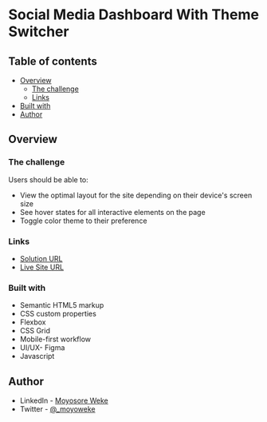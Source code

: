 # Social Media Dashboard With Theme Switcher

## Table of contents

- [Overview](#overview)
  - [The challenge](#the-challenge)
  - [Links](#links)
- [Built with](#built-with)
- [Author](#author)

## Overview

### The challenge

Users should be able to:

- View the optimal layout for the site depending on their device's screen size
- See hover states for all interactive elements on the page
- Toggle color theme to their preference


### Links

- [Solution URL](https://www.frontendmentor.io/solutions/responsive-landing-page-using-css-grid-and-flexbox-bw5zlpYjrV)
- [Live Site URL](https://neon-cassata-ef3438.netlify.app/)

### Built with

- Semantic HTML5 markup
- CSS custom properties
- Flexbox
- CSS Grid
- Mobile-first workflow
- UI/UX- Figma
- Javascript

## Author

- LinkedIn - [Moyosore Weke](https://www.linkedin.com/in/moyosore-weke-4707441b3/)
- Twitter - [@_moyoweke](https://twitter.com/_moyoweke)
